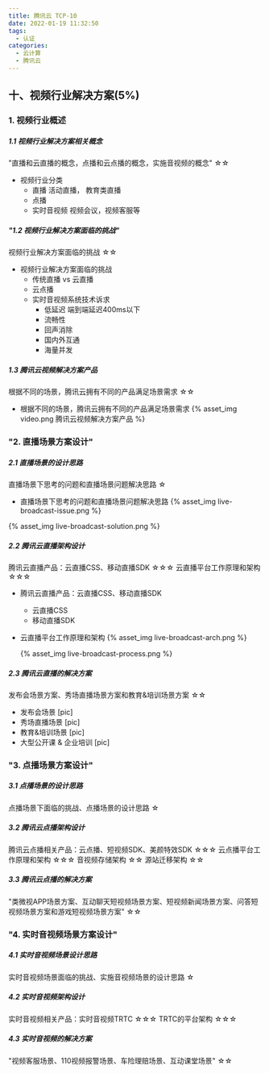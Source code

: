 ```yaml
---
title: 腾讯云 TCP-10
date: 2022-01-19 11:32:50
tags: 
  - 认证
categories:
  - 云计算
  - 腾讯云
---
```


<p></p>
<!-- more -->


## 十、视频行业解决方案(5%)	
### 1. 视频行业概述	
##### 1.1 视频行业解决方案相关概念	
"直播和云直播的概念，点播和云点播的概念，实施音视频的概念"	☆☆

+ 视频行业分类
  + 直播
    活动直播， 教育类直播
  + 点播
  + 实时音视频
    视频会议，视频客服等

##### "1.2 视频行业解决方案面临的挑战"	
视频行业解决方案面临的挑战	☆☆

+ 视频行业解决方案面临的挑战
  + 传统直播 vs 云直播
  + 云点播
  + 实时音视频系统技术诉求
    + 低延迟
      端到端延迟400ms以下
    + 流畅性
    + 回声消除
    + 国内外互通
    + 海量并发


##### 1.3 腾讯云视频解决方案产品	
根据不同的场景，腾讯云拥有不同的产品满足场景需求	☆☆

+ 根据不同的场景，腾讯云拥有不同的产品满足场景需求
{% asset_img  video.png   腾讯云视频解决方案产品 %}

  
### "2. 直播场景方案设计"	
##### 2.1 直播场景的设计思路	
直播场景下思考的问题和直播场景问题解决思路	☆

+ 直播场景下思考的问题和直播场景问题解决思路
{% asset_img  live-broadcast-issue.png  %}

{% asset_img live-broadcast-solution.png %}

##### 2.2 腾讯云直播架构设计	
腾讯云直播产品：云直播CSS、移动直播SDK	☆☆☆
云直播平台工作原理和架构	☆☆☆

+ 腾讯云直播产品：云直播CSS、移动直播SDK
  + 云直播CSS
  + 移动直播SDK

+ 云直播平台工作原理和架构
  {% asset_img  live-broadcast-arch.png %}

  {% asset_img  live-broadcast-process.png %}

##### 2.3 腾讯云直播的解决方案	
发布会场景方案、秀场直播场景方案和教育&培训场景方案	☆☆

+ 发布会场景 [pic]
+ 秀场直播场景 [pic]
+ 教育&培训场景 [pic]
+ 大型公开课 & 企业培训 [pic]

### "3. 点播场景方案设计"	
##### 3.1 点播场景的设计思路	
点播场景下面临的挑战、点播场景的设计思路	☆

##### 3.2 腾讯云点播架构设计	
腾讯云点播相关产品：云点播、短视频SDK、美颜特效SDK	☆☆☆
云点播平台工作原理和架构	☆☆☆
音视频存储架构	☆☆
源站迁移架构	☆☆

##### 3.3 腾讯云点播的解决方案	
"类微视APP场景方案、互动聊天短视频场景方案、短视频新闻场景方案、问答短视频场景方案和游戏短视频场景方案"	☆☆

### "4. 实时音视频场景方案设计"	
##### 4.1 实时音视频场景设计思路	
实时音视频场景面临的挑战、实施音视频场景的设计思路	☆

##### 4.2 实时音视频架构设计	
实时音视频相关产品：实时音视频TRTC	☆☆☆
TRTC的平台架构	☆☆☆

##### 4.3 实时音视频的解决方案	
"视频客服场景、110视频报警场景、车险理赔场景、互动课堂场景"	☆☆


